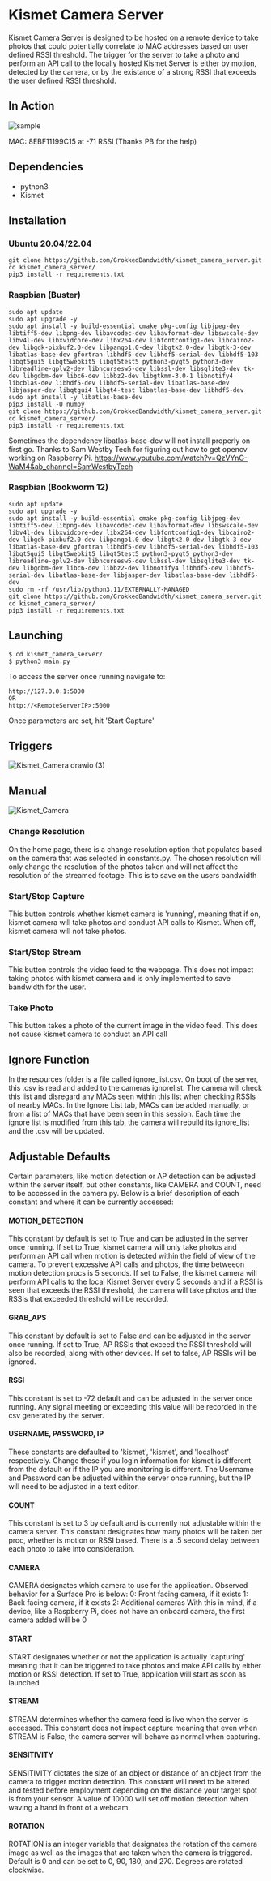 # Kismet Camera Server

Kismet Camera Server is designed to be hosted on a remote device to take photos that could potentially correlate to MAC addresses based on user defined RSSI threshold.
The trigger for the server to take a photo and perform an API call to the locally hosted Kismet Server is either by motion, detected by the camera, or by the existance 
of a strong RSSI that exceeds the user defined RSSI threshold. 
## In Action
![sample](https://user-images.githubusercontent.com/96986202/224189962-66aab5da-538c-4a4c-8aad-963e7832b949.png)

MAC: 8EBF11199C15 at -71 RSSI (Thanks PB for the help)

## Dependencies
- python3
- Kismet

## Installation

### Ubuntu 20.04/22.04

```
git clone https://github.com/GrokkedBandwidth/kismet_camera_server.git
cd kismet_camera_server/
pip3 install -r requirements.txt
```

### Raspbian (Buster)

```
sudo apt update
sudo apt upgrade -y
sudo apt install -y build-essential cmake pkg-config libjpeg-dev libtiff5-dev libpng-dev libavcodec-dev libavformat-dev libswscale-dev libv4l-dev libxvidcore-dev libx264-dev libfontconfig1-dev libcairo2-dev libgdk-pixbuf2.0-dev libpango1.0-dev libgtk2.0-dev libgtk-3-dev libatlas-base-dev gfortran libhdf5-dev libhdf5-serial-dev libhdf5-103 libqt5gui5 libqt5webkit5 libqt5test5 python3-pyqt5 python3-dev libreadline-gplv2-dev libncursesw5-dev libssl-dev libsqlite3-dev tk-dev libgdbm-dev libc6-dev libbz2-dev libgtkmm-3.0-1 libnotify4 libcblas-dev libhdf5-dev libhdf5-serial-dev libatlas-base-dev libjasper-dev libqtgui4 libqt4-test libatlas-base-dev libhdf5-dev
sudo apt install -y libatlas-base-dev
pip3 install -U numpy
git clone https://github.com/GrokkedBandwidth/kismet_camera_server.git
cd kismet_camera_server/
pip3 install -r requirements.txt
```
Sometimes the dependency libatlas-base-dev will not install properly on first go.
Thanks to Sam Westby Tech for figuring out how to get opencv working on Raspberry Pi.
https://www.youtube.com/watch?v=QzVYnG-WaM4&ab_channel=SamWestbyTech

### Raspbian (Bookworm 12)
````
sudo apt update
sudo apt upgrade -y
sudo apt install -y build-essential cmake pkg-config libjpeg-dev libtiff5-dev libpng-dev libavcodec-dev libavformat-dev libswscale-dev libv4l-dev libxvidcore-dev libx264-dev libfontconfig1-dev libcairo2-dev libgdk-pixbuf2.0-dev libpango1.0-dev libgtk2.0-dev libgtk-3-dev libatlas-base-dev gfortran libhdf5-dev libhdf5-serial-dev libhdf5-103 libqt5gui5 libqt5webkit5 libqt5test5 python3-pyqt5 python3-dev libreadline-gplv2-dev libncursesw5-dev libssl-dev libsqlite3-dev tk-dev libgdbm-dev libc6-dev libbz2-dev libnotify4 libhdf5-dev libhdf5-serial-dev libatlas-base-dev libjasper-dev libatlas-base-dev libhdf5-dev
sudo rm -rf /usr/lib/python3.11/EXTERNALLY-MANAGED
git clone https://github.com/GrokkedBandwidth/kismet_camera_server.git
cd kismet_camera_server/
pip3 install -r requirements.txt
````
## Launching
```
$ cd kismet_camera_server/
$ python3 main.py
```
To access the server once running navigate to:
```
http://127.0.0.1:5000
OR
http://<RemoteServerIP>:5000
```
Once parameters are set, hit 'Start Capture'

## Triggers

![Kismet_Camera drawio (3)](https://user-images.githubusercontent.com/96986202/231572465-ac10659a-e9ed-4406-8044-7b4c32a1ccec.png)

## Manual

![Kismet_Camera](https://user-images.githubusercontent.com/96986202/224191345-f133ac89-6f41-44f9-9850-0e134727f307.png)

### Change Resolution

On the home page, there is a change resolution option that populates based on the camera that was selected in constants.py.
The chosen resolution will only change the resolution of the photos taken and will not affect the resolution of the 
streamed footage. This is to save on the users bandwidth

### Start/Stop Capture

This button controls whether kismet camera is 'running', meaning that if on, kismet camera will take photos and 
conduct API calls to Kismet. When off, kismet camera will not take photos.

### Start/Stop Stream

This button controls the video feed to the webpage. This does not impact taking photos with kismet camera and is only
implemented to save bandwidth for the user.

### Take Photo

This button takes a photo of the current image in the video feed. This does not cause kismet camera to conduct an API call

## Ignore Function

In the resources folder is a file called ignore_list.csv. On boot of the server, this .csv is read and added to the 
cameras ignorelist. The camera will check this list and disregard any MACs seen within this list when checking RSSIs of 
nearby MACs. In the Ignore List tab, MACs can be added manually, or from a list of MACs that have been seen in this
session. Each time the ignore list is modified from this tab, the camera will rebuild its ignore_list and the .csv will 
be updated.

## Adjustable Defaults
Certain parameters, like motion detection or AP detection can be adjusted within the server itself, but other constants, like CAMERA and COUNT, need to be accessed in the camera.py. Below is a brief description of each constant and where it can be currently accessed:

#### MOTION_DETECTION
This constant by default is set to True and can be adjusted in the server once running. If set to True, kismet camera will only take photos and perform an API call when motion is detected within the field of view of the camera. To prevent excessive API calls and photos, the time betweeon motion detection procs is 5 seconds. If set to False, the kismet camera will perform API calls to the local Kismet Server every 5 seconds and if a RSSI is seen that exceeds the RSSI threshold, the camera will take photos and the RSSIs that exceeded threshold will be recorded. 

#### GRAB_APS
This constant by default is set to False and can be adjusted in the server once running. If set to True, AP RSSIs that exceed the RSSI threshold will also be recorded, along with other devices. If set to false, AP RSSIs will be ignored.

#### RSSI
This constant is set to -72 default and can be adjusted in the server once running. Any signal meeting or exceeding this value will be recorded in the csv generated by the server.

#### USERNAME, PASSWORD, IP
These constants are defaulted to 'kismet', 'kismet', and 'localhost' respectively. Change these if you login information for kismet is different from the default or if the IP you are monitoring is different. The Username and Password can be adjusted within the server once running, but the IP will need to be adjusted in a text editor.

#### COUNT
This constant is set to 3 by default and is currently not adjustable within the camera server. This constant designates how many photos will be taken per proc, whether is motion or RSSI based. There is a .5 second delay between each photo to take into consideration. 

#### CAMERA
CAMERA designates which camera to use for the application. Observed behavior for a Surface Pro is below:
0: Front facing camera, if it exists
1: Back facing camera, if it exists
2: Additional cameras
With this in mind, if a device, like a Raspberry Pi, does not have an onboard camera, the first camera added will be 0

#### START
START designates whether or not the application is actually 'capturing' meaning that it can be triggered to take photos
and make API calls by either motion or RSSI detection. If set to True, application will start as soon as launched

#### STREAM
STREAM determines whether the camera feed is live when the server is accessed. This constant does not impact capture
meaning that even when STREAM is False, the camera server will behave as normal when capturing. 

#### SENSITIVITY
SENSITIVITY dictates the size of an object or distance of an object from the camera to trigger motion detection. This constant will
need to be altered and tested before employment depending on the distance your target spot is from your sensor. A value
of 10000 will set off motion detection when waving a hand in front of a webcam.

#### ROTATION 
ROTATION is an integer variable that designates the rotation of the camera image as well as the images that are taken
when the camera is triggered. Default is 0 and can be set to 0, 90, 180, and 270. Degrees are rotated clockwise.



